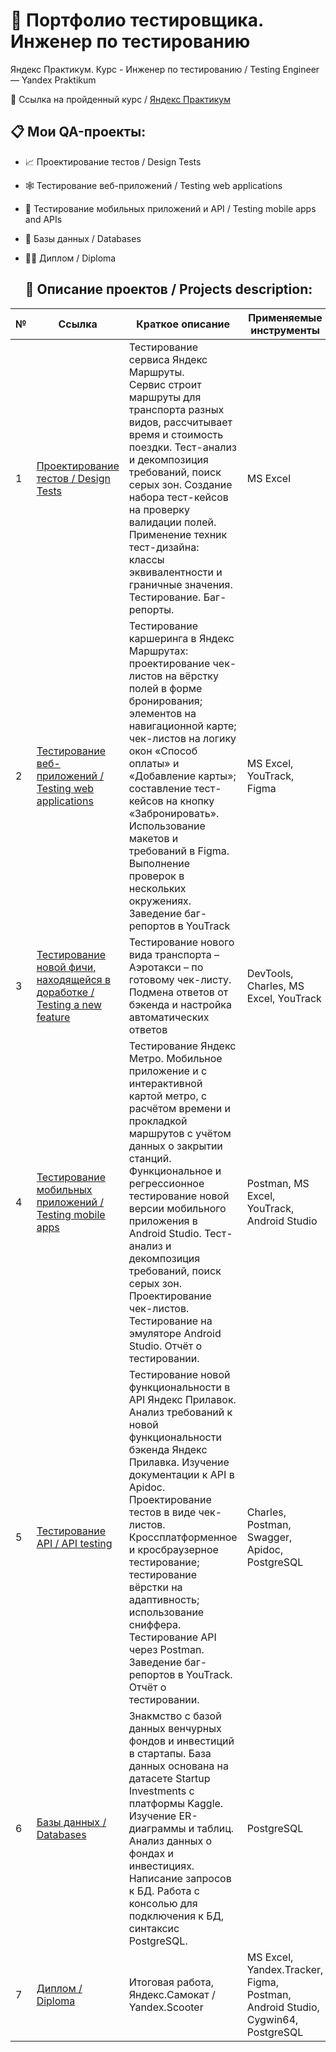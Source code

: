 # :mag_right: Портфолио тестировщика. Инженер по тестированию 

Яндекс Практикум. Курс - Инженер по тестированию  / Testing Engineer — Yandex Praktikum

🔗  Ссылка на пройденный курс / [Яндекс Практикум](https://practicum.yandex.ru/qa-engineer/) <br />

## 📋 Мои QA-проекты:

- :chart_with_upwards_trend: Проектирование тестов / Design Tests
- :spider_web: Тестирование веб-приложений / Testing web applications
- :iphone: Тестирование мобильных приложений и API / Testing mobile apps and APIs
- :floppy_disk: Базы данных / Databases
- :man_technologist: Диплом / Diploma

  ## :page_with_curl: Описание проектов / Projects description:
|        №      | Ссылка            | Краткое описание                                                 | Применяемые инструменты | 
|---------------|-------------------|------------------------------------------------------------------|-------------------------|
|1              |[Проектирование тестов / Design Tests](https://docs.google.com/spreadsheets/d/13-UqFONWztkPf8k-Klgq54hftE5xaYDAdFZLeVpzHsI/edit?usp=sharing ) | Тестирование сервиса Яндекс Маршруты. <br>Сервис строит маршруты для транспорта разных видов, рассчитывает время и стоимость поездки. Тест-анализ и декомпозиция требований, поиск серых зон. Создание набора тест-кейсов на проверку валидации полей. Применение техник тест-дизайна: классы эквивалентности и граничные значения. Тестирование. Баг-репорты. |MS Excel| 
|2              |[Тестирование веб-приложений / Testing web applications]( )| Тестирование каршеринга в Яндекс Маршрутах: проектирование чек-листов на вёрстку полей в форме бронирования; элементов на навигационной карте; чек-листов на логику окон «Способ оплаты» и «Добавление карты»; составление тест-кейсов на кнопку «Забронировать». Использование макетов и требований в Figma. Выполнение проверок в нескольких окружениях. Заведение баг-репортов в YouTrack | MS Excel, YouTrack, Figma|
|3              |[Тестирование новой фичи, находящейся в доработке / Testing a new feature](  )| Тестирование нового вида транспорта – Аэротакси – по готовому чек-листу. Подмена ответов от бэкенда и настройка автоматических ответов |DevTools, Charles, MS Excel, YouTrack|
|4              |[Тестирование мобильных приложений / Testing mobile apps](  )| Тестирование Яндекс Метро. Мобильное приложение и с интерактивной картой метро, с расчётом времени и прокладкой маршрутов с учётом данных о закрытии станций. Функциональное и регрессионное тестирование новой версии мобильного приложения в Android Studio. Тест-анализ и декомпозиция требований, поиск серых зон. Проектирование чек-листов. Тестирование на эмуляторе Android Studio. Отчёт о тестировании. |Postman, MS Excel, YouTrack, Android Studio|
5               |[Тестирование API / API testing]( )| Тестирование новой функциональности в API Яндекс Прилавок. Анализ требований к новой функциональности бэкенда Яндекс Прилавка. Изучение документации к API в Apidoc. Проектирование тестов в виде чек-листов. Кроссплатформенное и кросбраузерное тестирование; тестирование вёрстки на адаптивность; использование сниффера. Тестирование API через Postman. Заведение баг-репортов в YouTrack. Отчёт о тестировании. |Charles, Postman, Swagger, Аpidoc, PostgreSQL|
6              |[Базы данных / Databases]( )| Знакмство с базой данных венчурных фондов и инвестиций в стартапы. База данных основана на датасете Startup Investments с платформы Kaggle. Изучение ER-диаграммы и таблиц. Анализ данных о фондах и инвестициях. Написание запросов к БД. Работа с консолью для подключения к БД, синтаксис PostgreSQL. | PostgreSQL|
|7              |[Диплом / Diploma]( )| Итоговая работа, Яндекс.Самокат /  Yandex.Scooter|MS Excel, Yandex.Tracker, Figma, Postman, Android Studio, Cygwin64, PostgreSQL|
